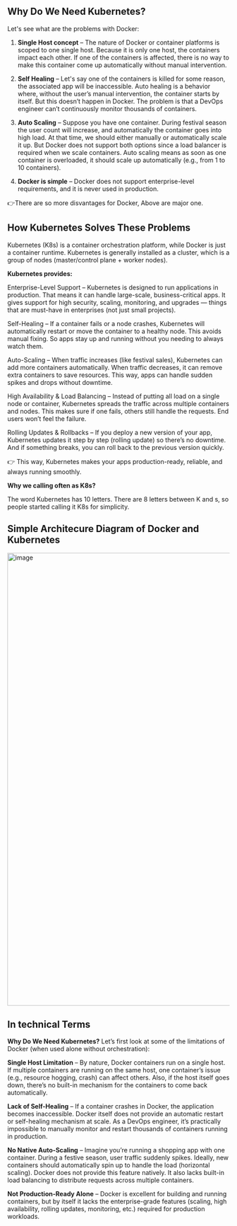 ## Why Do We Need Kubernetes?

Let's see what are the problems with Docker:

1. **Single Host concept** – The nature of Docker or container platforms is scoped to one single host. Because it is only one host, the containers impact each other. If one of the containers is affected, there is no way to make this container come up automatically without manual intervention.

2. **Self Healing** – Let's say one of the containers is killed for some reason, the associated app will be inaccessible. Auto healing is a behavior where, without the user’s manual intervention, the container starts by itself. But this doesn’t happen in Docker. The problem is that a DevOps engineer can’t continuously monitor thousands of containers.

3. **Auto Scaling** – Suppose you have one container. During festival season the user count will increase, and automatically the container goes into high load. At that time, we should either manually or automatically scale it up. But Docker does not support both options since a load balancer is required when we scale containers. Auto scaling means as soon as one container is overloaded, it should scale up automatically (e.g., from 1 to 10 containers).

4. **Docker is simple** – Docker does not support enterprise-level requirements, and it is never used in production.

👉There are so more disvantages for Docker, Above are major one.

## How Kubernetes Solves These Problems

Kubernetes (K8s) is a container orchestration platform, while Docker is just a container runtime. Kubernetes is generally installed as a cluster, which is a group of nodes (master/control plane + worker nodes).

**Kubernetes provides:**

Enterprise-Level Support – Kubernetes is designed to run applications in production. That means it can handle large-scale, business-critical apps. It gives support for high security, scaling, monitoring, and upgrades — things that are must-have in enterprises (not just small projects).

Self-Healing – If a container fails or a node crashes, Kubernetes will automatically restart or move the container to a healthy node. This avoids manual fixing. So apps stay up and running without you needing to always watch them.

Auto-Scaling – When traffic increases (like festival sales), Kubernetes can add more containers automatically. When traffic decreases, it can remove extra containers to save resources. This way, apps can handle sudden spikes and drops without downtime.

High Availability & Load Balancing – Instead of putting all load on a single node or container, Kubernetes spreads the traffic across multiple containers and nodes. This makes sure if one fails, others still handle the requests. End users won’t feel the failure.

Rolling Updates & Rollbacks – If you deploy a new version of your app, Kubernetes updates it step by step (rolling update) so there’s no downtime. And if something breaks, you can roll back to the previous version quickly.

👉 This way, Kubernetes makes your apps production-ready, reliable, and always running smoothly.


**Why we calling often as K8s?**

The word Kubernetes has 10 letters. There are 8 letters between K and s, so people started calling it K8s for simplicity.



## Simple Architecure Diagram of Docker and Kubernetes

<img width="1536" height="1024" alt="image" src="https://github.com/user-attachments/assets/e0965ac6-34a8-4fc6-80d3-5d1caec7c9c5" />








## In technical Terms


**Why Do We Need Kubernetes?**
Let’s first look at some of the limitations of Docker (when used alone without orchestration):

**Single Host Limitation** – By nature, Docker containers run on a single host. If multiple containers are running on the same host, one container’s issue (e.g., resource hogging, crash) can affect others. Also, if the host itself goes down, there’s no built-in mechanism for the containers to come back automatically.

**Lack of Self-Healing** – If a container crashes in Docker, the application becomes inaccessible. Docker itself does not provide an automatic restart or self-healing mechanism at scale. As a DevOps engineer, it’s practically impossible to manually monitor and restart thousands of containers running in production.

**No Native Auto-Scaling** – Imagine you’re running a shopping app with one container. During a festive season, user traffic suddenly spikes. Ideally, new containers should automatically spin up to handle the load (horizontal scaling). Docker does not provide this feature natively. It also lacks built-in load balancing to distribute requests across multiple containers.

**Not Production-Ready Alone** – Docker is excellent for building and running containers, but by itself it lacks the enterprise-grade features (scaling, high availability, rolling updates, monitoring, etc.) required for production workloads.

